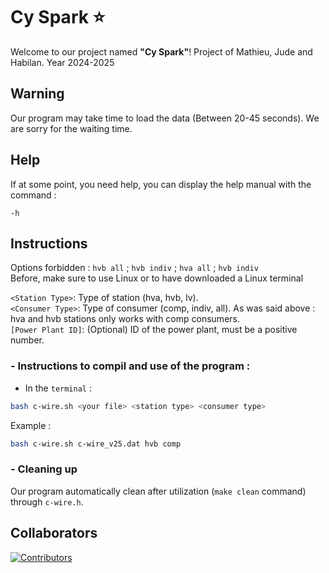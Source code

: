 # Cy Spark ⭐
Welcome to our project named **"Cy Spark"**! 
Project of Mathieu, Jude and Habilan. Year 2024-2025<br>
## Warning
Our program may take time to load the data (Between 20-45 seconds). We are sorry for the waiting time.

## Help
If at some point, you need help, you can display the help manual with the command : <br>
```
-h
```

## Instructions 
Options forbidden : `hvb all` ; `hvb indiv` ; `hva all` ; `hvb indiv`<br>
Before, make sure to use Linux or to have downloaded a Linux terminal

`<Station Type>`: Type of station (hva, hvb, lv).<br>
`<Consumer Type>`: Type of consumer (comp, indiv, all). As was said above : hva and hvb stations only works with comp consumers.<br>
`[Power Plant ID]`: (Optional) ID of the power plant, must be a positive number.<br>

### - Instructions to compil and use of the program :
- In the `terminal` :
```sh 
bash c-wire.sh <your file> <station type> <consumer type>
```
Example :
```sh
bash c-wire.sh c-wire_v25.dat hvb comp
```

### - Cleaning up
Our program automatically clean after utilization (`make clean` command) through `c-wire.h`.
## Collaborators 
<a href="https://github.com/Sparthuus/CySpark/graphs/contributors">
  <img src="https://contrib.rocks/image?repo=Sparthuus/CySpark" alt="Contributors" />
</a>
